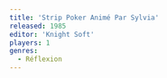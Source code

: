 ```yaml
---
title: 'Strip Poker Animé Par Sylvia'
released: 1985
editor: 'Knight Soft'
players: 1
genres:
  - Réflexion
---
```

